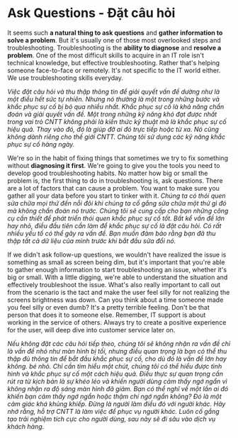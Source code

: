 # Ask Questions - Đặt câu hỏi

It seems such **a natural thing to ask questions** and **gather information to solve a problem**. But it's usually one of those most overlooked steps and troubleshooting. Troubleshooting is the **ability to diagnose** and **resolve a problem**. One of the most difficult skills to acquire in an IT role isn't technical knowledge, but effective troubleshooting. Rather that's helping someone face-to-face or remotely. It's not specific to the IT world either. We use troubleshooting skills everyday.

*Việc đặt câu hỏi và thu thập thông tin để giải quyết vấn đề dường như là một điều hết sức tự nhiên. Nhưng nó thường là một trong những bước và khắc phục sự cố bị bỏ qua nhiều nhất. Khắc phục sự cố là khả năng chẩn đoán và giải quyết vấn đề. Một trong những kỹ năng khó đạt được nhất trong vai trò CNTT không phải là kiến thức kỹ thuật mà là khắc phục sự cố hiệu quả. Thay vào đó, đó là giúp đỡ ai đó trực tiếp hoặc từ xa. Nó cũng không dành riêng cho thế giới CNTT. Chúng tôi sử dụng các kỹ năng khắc phục sự cố hàng ngày.*

We're so in the habit of fixing things that sometimes we try to fix something without **diagnosing it first**. We're going to give you the tools you need to develop good troubleshooting habits. No matter how big or small the problem is, the first thing to do in troubleshooting is, ask questions. There are a lot of factors that can cause a problem. You want to make sure you gather all your data before you start to tinker with it.
*Chúng ta có thói quen sửa chữa mọi thứ đến nỗi đôi khi chúng ta cố gắng sửa chữa một thứ gì đó mà không chẩn đoán nó trước. Chúng tôi sẽ cung cấp cho bạn những công cụ cần thiết để phát triển thói quen khắc phục sự cố tốt. Bất kể vấn đề lớn hay nhỏ, điều đầu tiên cần làm để khắc phục sự cố là đặt câu hỏi. Có rất nhiều yếu tố có thể gây ra vấn đề. Bạn muốn đảm bảo rằng bạn đã thu thập tất cả dữ liệu của mình trước khi bắt đầu sửa đổi nó.*

If we didn't ask follow-up questions, we wouldn't have realized the issue is something as small as screen being dim, but it's important that you're able to gather enough information to start troubleshooting an issue, whether it's big or small. With a little digging, we're able to understand the situation and effectively troubleshoot the issue. What's also really important to call out from the scenario is the tact and make the user feel silly for not realizing the screens brightness was down. Can you think about a time someone made you feel silly or even dumb? It's a pretty terrible feeling. Don't be that person that does it to someone else. Remember, IT support is about working in the service of others. Always try to create a positive experience for the user, will deep dive into customer service later on. 

*Nếu không đặt các câu hỏi tiếp theo, chúng tôi sẽ không nhận ra vấn đề chỉ là vấn đề nhỏ như màn hình bị tối, nhưng điều quan trọng là bạn có thể thu thập đủ thông tin để bắt đầu khắc phục sự cố, cho dù đó là vấn đề lớn hay không. bé nhỏ. Chỉ cần tìm hiểu một chút, chúng tôi có thể hiểu được tình hình và khắc phục sự cố một cách hiệu quả. Điều thực sự quan trọng cần rút ra từ kịch bản là sự khéo léo và khiến người dùng cảm thấy ngớ ngẩn vì không nhận ra độ sáng màn hình đã giảm. Bạn có thể nghĩ về một lần ai đó khiến bạn cảm thấy ngớ ngẩn hoặc thậm chí ngớ ngẩn không? Đó là một cảm giác khá khủng khiếp. Đừng là người làm điều đó với người khác. Hãy nhớ rằng, hỗ trợ CNTT là làm việc để phục vụ người khác. Luôn cố gắng tạo trải nghiệm tích cực cho người dùng, sau này sẽ đi sâu vào dịch vụ khách hàng.*

